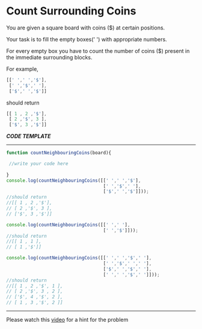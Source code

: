 # Count Surrounding Coins
You are given a square board with coins ($) at certain positions.

Your task is to fill the empty boxes(' ') with appropriate numbers.

For every empty box you have to count the number of coins ($) present in the immediate surrounding blocks.

For example,
```js
[[' ',' ','$'],
 [' ','$',' '],
 ['$',' ','$']]
```
should return 
```js
[[ 1 , 2 ,'$'],
 [ 2 ,'$', 3 ],
 ['$', 3 ,'$']]
```

***CODE TEMPLATE***
***********************
```js
function countNeighbouringCoins(board){

 //write your code here
 
}
console.log(countNeighbouringCoins([[' ',' ','$'],
                                    [' ','$',' '],
                                    ['$',' ','$']]));
//should return 
//[[ 1 , 2 ,'$'],
// [ 2 ,'$', 3 ],
// ['$', 3 ,'$']]

console.log(countNeighbouringCoins([[' ',' '],
                                    [' ','$']]));
//should return 
//[[ 1 , 1 ],
// [ 1 ,'$']]

console.log(countNeighbouringCoins([[' ',' ','$',' '],
                                    [' ','$',' ',' '],
                                    ['$',' ','$',' '],
                                    [' ',' ','$',' ']]));
//should return 
//[[ 1 , 2 ,'$', 1 ],
// [ 2 ,'$', 3 , 2 ],
// ['$', 4 ,'$', 2 ],
// [ 1 , 3 ,'$', 2 ]]

```
**************************

Please watch this [video](https://youtu.be/6VmMPf73znA) for a hint for the problem

